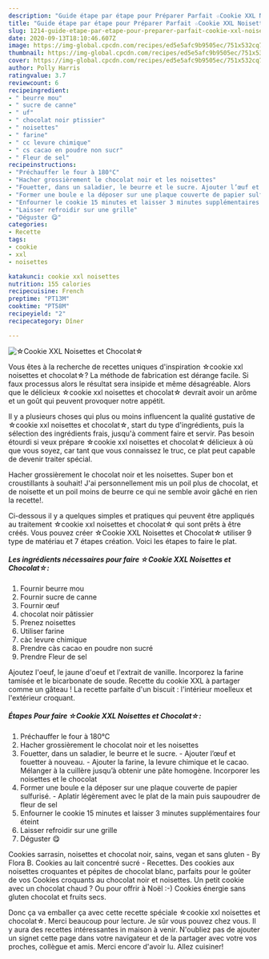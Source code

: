 ```yaml
---
description: "Guide étape par étape pour Préparer Parfait ☆Cookie XXL Noisettes et Chocolat☆"
title: "Guide étape par étape pour Préparer Parfait ☆Cookie XXL Noisettes et Chocolat☆"
slug: 1214-guide-etape-par-etape-pour-preparer-parfait-cookie-xxl-noisettes-et-chocolat
date: 2020-09-13T18:10:46.607Z
image: https://img-global.cpcdn.com/recipes/ed5e5afc9b9505ec/751x532cq70/☆cookie-xxl-noisettes-et-chocolat☆-photo-principale-de-la-recette.jpg
thumbnail: https://img-global.cpcdn.com/recipes/ed5e5afc9b9505ec/751x532cq70/☆cookie-xxl-noisettes-et-chocolat☆-photo-principale-de-la-recette.jpg
cover: https://img-global.cpcdn.com/recipes/ed5e5afc9b9505ec/751x532cq70/☆cookie-xxl-noisettes-et-chocolat☆-photo-principale-de-la-recette.jpg
author: Polly Harris
ratingvalue: 3.7
reviewcount: 6
recipeingredient:
- " beurre mou"
- " sucre de canne"
- " uf"
- " chocolat noir ptissier"
- " noisettes"
- " farine"
- " cc levure chimique"
- " cs cacao en poudre non sucr"
- " Fleur de sel"
recipeinstructions:
- "Préchauffer le four à 180°C"
- "Hacher grossièrement le chocolat noir et les noisettes"
- "Fouetter, dans un saladier, le beurre et le sucre. Ajouter l’œuf et fouetter à nouveau. Ajouter la farine, la levure chimique et le cacao. Mélanger à la cuillère jusqu’à obtenir une pâte homogène. Incorporer les noisettes et le chocolat"
- "Former une boule e la déposer sur une plaque couverte de papier sulfurisé. Aplatir légèrement avec le plat de la main puis saupoudrer de fleur de sel"
- "Enfourner le cookie 15 minutes et laisser 3 minutes supplémentaires four éteint"
- "Laisser refroidir sur une grille"
- "Déguster 😋"
categories:
- Recette
tags:
- cookie
- xxl
- noisettes

katakunci: cookie xxl noisettes 
nutrition: 155 calories
recipecuisine: French
preptime: "PT13M"
cooktime: "PT58M"
recipeyield: "2"
recipecategory: Dîner

---
```



![☆Cookie XXL Noisettes et Chocolat☆](https://img-global.cpcdn.com/recipes/ed5e5afc9b9505ec/751x532cq70/☆cookie-xxl-noisettes-et-chocolat☆-photo-principale-de-la-recette.jpg)

Vous êtes à la recherche de recettes uniques d'inspiration ☆cookie xxl noisettes et chocolat☆? La méthode de fabrication est dérange facile. Si faux processus alors le résultat sera insipide et même désagréable. Alors que le délicieux ☆cookie xxl noisettes et chocolat☆ devrait avoir un arôme et un goût qui peuvent provoquer notre appétit.

Il y a plusieurs choses qui plus ou moins influencent la qualité gustative de ☆cookie xxl noisettes et chocolat☆, start du type d'ingrédients, puis la sélection des ingrédients frais, jusqu'à comment faire et servir. Pas besoin étourdi si veux prépare ☆cookie xxl noisettes et chocolat☆ délicieux à où que vous soyez, car tant que vous connaissez le truc, ce plat peut capable de devenir traiter spécial.

Hacher grossièrement le chocolat noir et les noisettes. Super bon et croustillants à souhait! J&#39;ai personnellement mis un poil plus de chocolat, et de noisette et un poil moins de beurre ce qui ne semble avoir gâché en rien la recette!.


Ci-dessous il y a quelques simples et pratiques qui peuvent être appliqués au traitement ☆cookie xxl noisettes et chocolat☆ qui sont prêts à être créés. Vous pouvez créer ☆Cookie XXL Noisettes et Chocolat☆ utiliser 9 type de matériau et 7 étapes création. Voici les étapes to faire le plat.

<!--inarticleads1-->

##### Les ingrédients nécessaires pour faire ☆Cookie XXL Noisettes et Chocolat☆:

1. Fournir  beurre mou
1. Fournir  sucre de canne
1. Fournir  œuf
1.   chocolat noir pâtissier
1. Prenez  noisettes
1. Utiliser  farine
1.   càc levure chimique
1. Prendre  càs cacao en poudre non sucré
1. Prendre  Fleur de sel


Ajoutez l&#39;oeuf, le jaune d&#39;oeuf et l&#39;extrait de vanille. Incorporez la farine tamisée et le bicarbonate de soude. Recette du cookie XXL à partager comme un gâteau ! La recette parfaite d&#39;un biscuit : l&#39;intérieur moelleux et l&#39;extérieur croquant. 

<!--inarticleads2-->

##### Étapes Pour faire ☆Cookie XXL Noisettes et Chocolat☆:

1. Préchauffer le four à 180°C
1. Hacher grossièrement le chocolat noir et les noisettes
1. Fouetter, dans un saladier, le beurre et le sucre. - Ajouter l’œuf et fouetter à nouveau. - Ajouter la farine, la levure chimique et le cacao. Mélanger à la cuillère jusqu’à obtenir une pâte homogène. Incorporer les noisettes et le chocolat
1. Former une boule e la déposer sur une plaque couverte de papier sulfurisé. - Aplatir légèrement avec le plat de la main puis saupoudrer de fleur de sel
1. Enfourner le cookie 15 minutes et laisser 3 minutes supplémentaires four éteint
1. Laisser refroidir sur une grille
1. Déguster 😋


Cookies sarrasin, noisettes et chocolat noir, sains, vegan et sans gluten - By Flora B. Cookies au lait concentré sucré - Recettes. Des cookies aux noisettes croquantes et pépites de chocolat blanc, parfaits pour le goûter de vos Cookies croquants au chocolat noir et noisettes. Un petit cookie avec un chocolat chaud ? Ou pour offrir à Noël :-) Cookies énergie sans gluten chocolat et fruits secs. 


Donc ça va emballer ça avec cette recette spéciale ☆cookie xxl noisettes et chocolat☆. Merci beaucoup pour lecture. Je sûr vous pouvez chez vous. Il y aura des recettes  intéressantes in maison à venir. N'oubliez pas de ajouter un signet cette page dans votre navigateur et de la partager avec votre vos proches, collègue et amis. Merci encore d'avoir lu. Allez cuisiner!
